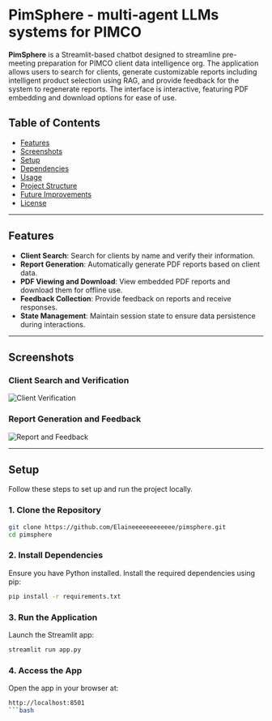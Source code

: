 # PimSphere - multi-agent LLMs systems for PIMCO

**PimSphere** is a Streamlit-based chatbot designed to streamline pre-meeting preparation for PIMCO client data intelligence org. The application allows users to search for clients, generate customizable reports including intelligent product selection using RAG, and provide feedback for the system to regenerate reports. The interface is interactive, featuring PDF embedding and download options for ease of use.

## Table of Contents

- [Features](#features)
- [Screenshots](#screenshots)
- [Setup](#setup)
- [Dependencies](#dependencies)
- [Usage](#usage)
- [Project Structure](#project-structure)
- [Future Improvements](#future-improvements)
- [License](#license)

---

## Features

- **Client Search**: Search for clients by name and verify their information.
- **Report Generation**: Automatically generate PDF reports based on client data.
- **PDF Viewing and Download**: View embedded PDF reports and download them for offline use.
- **Feedback Collection**: Provide feedback on reports and receive responses.
- **State Management**: Maintain session state to ensure data persistence during interactions.

---

## Screenshots

### Client Search and Verification

![Client Verification](path/to/screenshot1.png)

### Report Generation and Feedback

![Report and Feedback](path/to/screenshot2.png)

---

## Setup

Follow these steps to set up and run the project locally.

### 1. Clone the Repository

```bash
git clone https://github.com/Elaineeeeeeeeeeee/pimsphere.git
cd pimsphere
```

### 2. Install Dependencies
Ensure you have Python installed. Install the required dependencies using pip:

```bash
pip install -r requirements.txt
```

### 3. Run the Application
Launch the Streamlit app:

```bash
streamlit run app.py
```

### 4. Access the App
Open the app in your browser at:

```bash
http://localhost:8501
```bash
